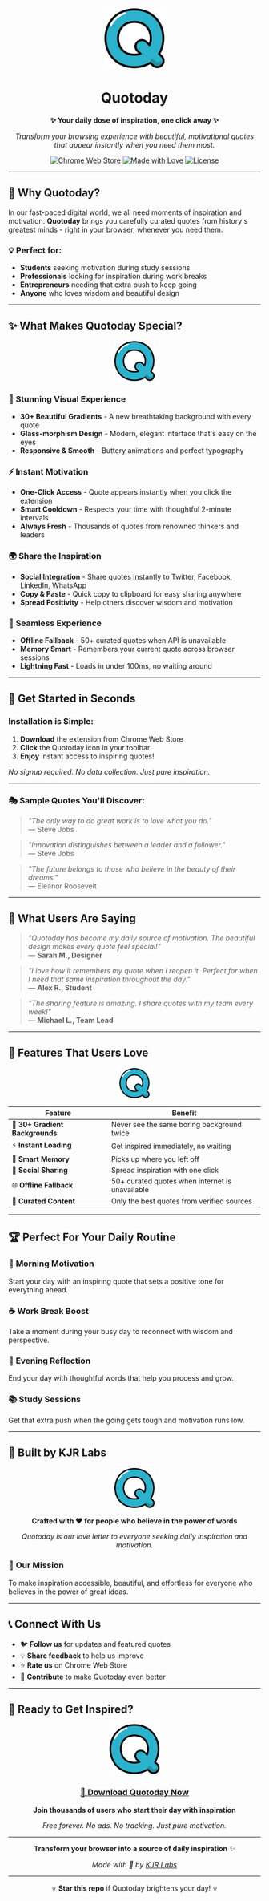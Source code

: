 <div align="center">
  <img src="icon.png" alt="Quotoday Logo" width="120" height="120">
  
  # Quotoday
  
  **✨ Your daily dose of inspiration, one click away ✨**
  
  *Transform your browsing experience with beautiful, motivational quotes that appear instantly when you need them most.*
  
  [![Chrome Web Store](https://img.shields.io/badge/Chrome-Web%20Store-4285F4?style=for-the-badge&logo=google-chrome&logoColor=white)](https://chrome.google.com/webstore)
  [![Made with Love](https://img.shields.io/badge/Made%20with-❤️-red?style=for-the-badge)](https://github.com/KshitijKoranne)
  [![License](https://img.shields.io/badge/License-Proprietary-red?style=for-the-badge)](LICENSE)
  
</div>

---

## 🎯 Why Quotoday?

In our fast-paced digital world, we all need moments of inspiration and motivation. **Quotoday** brings you carefully curated quotes from history's greatest minds - right in your browser, whenever you need them.

### 💡 **Perfect for:**
- **Students** seeking motivation during study sessions
- **Professionals** looking for inspiration during work breaks  
- **Entrepreneurs** needing that extra push to keep going
- **Anyone** who loves wisdom and beautiful design

---

## ✨ What Makes Quotoday Special?

<div align="center">
  <img src="icon.png" alt="Quotoday Features" width="80" height="80">
</div>

### 🎨 **Stunning Visual Experience**
- **30+ Beautiful Gradients** - A new breathtaking background with every quote
- **Glass-morphism Design** - Modern, elegant interface that's easy on the eyes
- **Responsive & Smooth** - Buttery animations and perfect typography

### ⚡ **Instant Motivation**
- **One-Click Access** - Quote appears instantly when you click the extension
- **Smart Cooldown** - Respects your time with thoughtful 2-minute intervals
- **Always Fresh** - Thousands of quotes from renowned thinkers and leaders

### 🌍 **Share the Inspiration**
- **Social Integration** - Share quotes instantly to Twitter, Facebook, LinkedIn, WhatsApp
- **Copy & Paste** - Quick copy to clipboard for easy sharing anywhere
- **Spread Positivity** - Help others discover wisdom and motivation

### 🔄 **Seamless Experience**
- **Offline Fallback** - 50+ curated quotes when API is unavailable
- **Memory Smart** - Remembers your current quote across browser sessions
- **Lightning Fast** - Loads in under 100ms, no waiting around

---

## 🚀 Get Started in Seconds

### Installation is Simple:
1. **Download** the extension from Chrome Web Store
2. **Click** the Quotoday icon in your toolbar  
3. **Enjoy** instant access to inspiring quotes!

*No signup required. No data collection. Just pure inspiration.*

---

### 🎭 **Sample Quotes You'll Discover:**

> *"The only way to do great work is to love what you do."*  
> — Steve Jobs

> *"Innovation distinguishes between a leader and a follower."*  
> — Steve Jobs

> *"The future belongs to those who believe in the beauty of their dreams."*  
> — Eleanor Roosevelt

---

## 🌟 What Users Are Saying

> *"Quotoday has become my daily source of motivation. The beautiful design makes every quote feel special!"*  
> — **Sarah M., Designer**

> *"I love how it remembers my quote when I reopen it. Perfect for when I need that same inspiration throughout the day."*  
> — **Alex R., Student**

> *"The sharing feature is amazing. I share quotes with my team every week!"*  
> — **Michael L., Team Lead**

---

## 🎁 Features That Users Love

<div align="center">
  <img src="icon.png" alt="Quotoday Features" width="60" height="60">
</div>

| Feature | Benefit |
|---------|---------|
| 🎨 **30+ Gradient Backgrounds** | Never see the same boring background twice |
| ⚡ **Instant Loading** | Get inspired immediately, no waiting |
| 🔄 **Smart Memory** | Picks up where you left off |
| 📱 **Social Sharing** | Spread inspiration with one click |
| 🌐 **Offline Fallback** | 50+ curated quotes when internet is unavailable |
| 🎯 **Curated Content** | Only the best quotes from verified sources |

---

## 🏆 Perfect For Your Daily Routine

### 🌅 **Morning Motivation**
Start your day with an inspiring quote that sets a positive tone for everything ahead.

### ☕ **Work Break Boost**  
Take a moment during your busy day to reconnect with wisdom and perspective.

### 🌙 **Evening Reflection**
End your day with thoughtful words that help you process and grow.

### 📚 **Study Sessions**
Get that extra push when the going gets tough and motivation runs low.

---

## 🎪 Built by KJR Labs

<div align="center">
  <img src="icon.png" alt="KJR Labs" width="80" height="80">
  
  **Crafted with ❤️ for people who believe in the power of words**
  
  *Quotoday is our love letter to everyone seeking daily inspiration and motivation.*
</div>

### 🚀 **Our Mission**
To make inspiration accessible, beautiful, and effortless for everyone who believes in the power of great ideas.

---

## 📞 Connect With Us

- 🐦 **Follow us** for updates and featured quotes
- 💡 **Share feedback** to help us improve
- ⭐ **Rate us** on Chrome Web Store
- 🤝 **Contribute** to make Quotoday even better

---

## 🎯 Ready to Get Inspired?

<div align="center">
  <img src="icon.png" alt="Download Quotoday" width="100" height="100">
  
  ### [🔽 Download Quotoday Now](https://chrome.google.com/webstore)
  
  **Join thousands of users who start their day with inspiration**
  
  *Free forever. No ads. No tracking. Just pure motivation.*
</div>

---

<div align="center">
  
  **Transform your browser into a source of daily inspiration** ✨
  
  *Made with 💙 by [KJR Labs](https://github.com/KshitijKoranne)*
  
  ---
  
  ⭐ **Star this repo** if Quotoday brightens your day! ⭐
  
</div>
